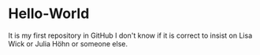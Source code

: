 # Hello-World
It is my first repository in GitHub
I don't know if it is correct to insist on Lisa Wick or Julia Höhn or someone else.
